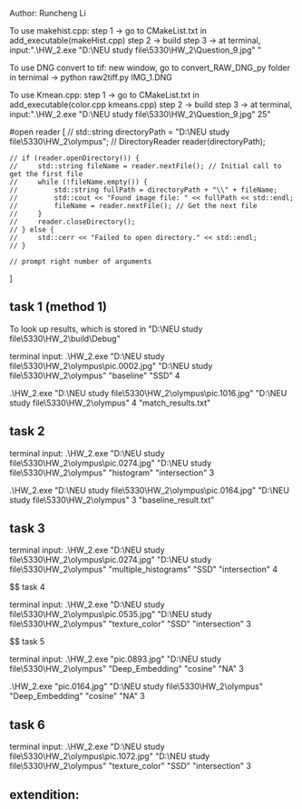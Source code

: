 Author: Runcheng Li

To use makehist.cpp:
step 1 -> go to CMakeList.txt in add_executable(makeHist.cpp)
step 2 -> build
step 3 -> at terminal, input:".\HW_2.exe "D:\NEU study file\5330\HW_2\Question_9.jpg" "

To use DNG convert to tif:
new window, go to convert_RAW_DNG_py folder
in ternimal -> python raw2tiff.py IMG_1.DNG

To use Kmean.cpp:
step 1 -> go to CMakeList.txt in add_executable(color.cpp kmeans.cpp)
step 2 -> build
step 3 -> at terminal, input:".\HW_2.exe "D:\NEU study file\5330\HW_2\Question_9.jpg" 25"

#open reader
[    // std::string directoryPath = "D:\\NEU study file\\5330\\HW_2\\olympus";
    // DirectoryReader reader(directoryPath);

    // if (reader.openDirectory()) {
    //     std::string fileName = reader.nextFile(); // Initial call to get the first file
    //     while (!fileName.empty()) {
    //         std::string fullPath = directoryPath + "\\" + fileName;
    //         std::cout << "Found image file: " << fullPath << std::endl;
    //         fileName = reader.nextFile(); // Get the next file
    //     }
    //     reader.closeDirectory();
    // } else {
    //     std::cerr << "Failed to open directory." << std::endl;
    // }

    // prompt right number of arguments
]

## task 1 (method 1)
To look up results, which is stored in "D:\\NEU study file\\5330\\HW_2\\build\\Debug"

terminal input:
.\HW_2.exe "D:\NEU study file\5330\HW_2\olympus\pic.0002.jpg" "D:\NEU study file\5330\HW_2\olympus" "baseline" "SSD" 4  

.\HW_2.exe "D:\NEU study file\5330\HW_2\olympus\pic.1016.jpg" "D:\NEU study file\5330\HW_2\olympus" 4 "match_results.txt"

## task 2

terminal input: 
.\HW_2.exe "D:\NEU study file\5330\HW_2\olympus\pic.0274.jpg" "D:\NEU study file\5330\HW_2\olympus" "histogram" "intersection" 3

.\HW_2.exe "D:\NEU study file\5330\HW_2\olympus\pic.0164.jpg" "D:\NEU study file\5330\HW_2\olympus" 3 "baseline_result.txt"  

## task 3

terminal input:
.\HW_2.exe "D:\NEU study file\5330\HW_2\olympus\pic.0274.jpg" "D:\NEU study file\5330\HW_2\olympus" "multiple_histograms" "SSD" "intersection" 4 

$$ task 4

terminal input:
.\HW_2.exe "D:\NEU study file\5330\HW_2\olympus\pic.0535.jpg" "D:\NEU study file\5330\HW_2\olympus" "texture_color" "SSD" "intersection" 3      

$$ task 5

terminal input:
 .\HW_2.exe "pic.0893.jpg" "D:\NEU study file\5330\HW_2\olympus" "Deep_Embedding" "cosine" "NA" 3   

 .\HW_2.exe "pic.0164.jpg" "D:\NEU study file\5330\HW_2\olympus" "Deep_Embedding" "cosine" "NA" 3 

 ## task 6
terminal input:
 .\HW_2.exe "D:\NEU study file\5330\HW_2\olympus\pic.1072.jpg" "D:\NEU study file\5330\HW_2\olympus" "texture_color" "SSD" "intersection" 3 

 ## extendition:
 